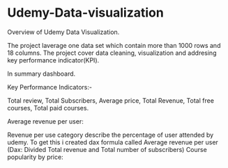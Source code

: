 # Udemy-Data-visualization
Overview of Udemy Data Visualization.

The project laverage one data set which contain more than 1000 rows and 18 columns. The project cover data cleaning, visualization and addresing key performance indicator(KPI). 

In summary dashboard.

Key Performance Indicators:-

Total review, Total Subscribers, Average price, Total Revenue, Total free courses, Total paid courses.

Average revenue per user:

Revenue per use category describe the percentage of user attended by udemy. To get this i created dax formula called Average revenue per user (Dax: Divided Total revenue and Total number of subscribers)
Course popularity by price:
